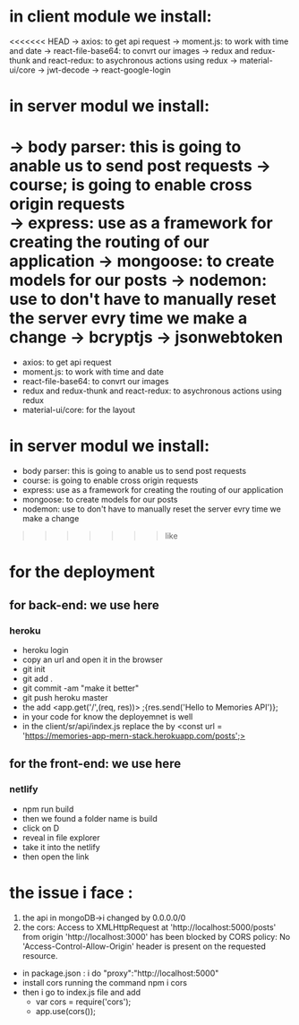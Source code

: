 # in client module we install:
<<<<<<< HEAD
-> axios: to get api request 
-> moment.js: to work with time and date
-> react-file-base64: to convrt our images
-> redux and redux-thunk and react-redux: to          asychronous actions using redux
-> material-ui/core
-> jwt-decode
-> react-google-login

# in server modul we install:

-> body parser: this is going to anable us to send post requests
-> course; is going to enable cross origin requests  
-> express: use as a framework for creating the routing of our application
-> mongoose: to create models for our posts
-> nodemon: use to don't have to manually reset the server evry time we make a change
-> bcryptjs
-> jsonwebtoken
=======
- axios: to get api request 
- moment.js: to work with time and date
- react-file-base64: to convrt our images
- redux and redux-thunk and react-redux: to asychronous actions using redux
- material-ui/core: for the layout

# in server modul we install:

- body parser: this is going to anable us to send post requests
- course: is going to enable cross origin requests  
- express: use as a framework for creating the routing of our application
- mongoose: to create models for our posts
- nodemon: use to don't have to manually reset the server evry time we make a change
>>>>>>> like

# for the deployment

## for back-end: we use here
### heroku
  - heroku login
  - copy an url and open it in the browser
  - git init
  - git add .
  - git commit -am "make it better"
  - git push heroku master
  - the add <app.get('/',(req, res))> ;{res.send('Hello to Memories API')};
  - in your code for know the deployemnet is well
  - in the client/sr/api/index.js replace the <const url = 'http://localhost/5000/posts'> by <const url = 'https://memories-app-mern-stack.herokuapp.com/posts';>
  
## for the front-end: we use here
### netlify
  - npm run build
  - then we found a folder name is build 
  - click on D 
  - reveal in file explorer
  - take it into the netlify
  - then open the link

# the issue i face :
1. the api in mongoDB->i changed by 0.0.0.0/0
2. the cors: Access to XMLHttpRequest at 'http://localhost:5000/posts' from origin 'http://localhost:3000' has been blocked by CORS policy: No 'Access-Control-Allow-Origin' header is present on the requested resource.
 - in package.json : i do "proxy":"http://localhost:5000"
 - install cors running the command npm i cors
 - then i go to index.js file and add
   - var cors = require('cors');
   - app.use(cors());
